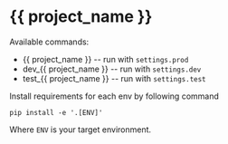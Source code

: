 # {{ project_name }}

Available commands:

* {{ project_name }} -- run with ``settings.prod``
* dev_{{ project_name }} -- run with ``settings.dev``
* test_{{ project_name }} -- run with ``settings.test``


Install requirements for each env by following command
    
    pip install -e '.[ENV]'

Where ``ENV`` is your target environment.
